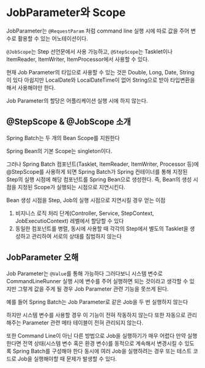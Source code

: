 # JobParameter와 Scope

JobParameter는 `@RequestParam` 처럼 command line 실행 시에 따로 값을 주어 변수로 활용할 수 있는 어노테이션이다.

`@JobScope`는 Step 선언문에서 사용 가능하고, `@StepScope`는 Tasklet이나 ItemReader, ItemWriter, ItemProcessor에서 사용할 수 있다.

현재 Job Parameter의 타입으로 사용할 수 있는 것은 Double, Long, Date, String이 있다
아쉽지만 LocalDate와 LocalDateTime이 없어 String으로 받아 타입변환을 해서 사용해야만 한다.

Job Parameter의 할당은 어플리케이션 실행 시에 하지 않는다.

## @StepScope & @JobScope 소개

Spring Batch는 두 개의 Bean Scope를 지원한다

Spring Bean의 기본 Scope는 singleton이다.

그러나 Spring Batch 컴포넌트(Tasklet, ItemReader, ItemWriter, Processor 등)에 @StepScope를 사용하게 되면 Spring Batch가 Spring 컨테이너를 통해 지정된 Step의 실행 시점에 해당 컴포넌트를 Spring Bean으로 생성한다.
즉, Bean의 생성 시점을 지정된 Scope가 실행되는 시점으로 지연시킨다.

Bean 생성 시점을 Step, Job의 실행 시점으로 지연시킬 경우 얻는 이점

1. 비지니스 로직 처리 단계(Controller, Service, StepContext, JobExecutioContext) 레벨에서 할당할 수 있다
2. 동일한 컴포넌트를 병렬, 동시에 사용할 때 각각의 Step에서 별도의 Tasklet을 생성하고 관리하여 서로의 상태를 침범하지 않는다

## JobParameter 오해

Job Parameter는 `@Value`를 통해 가능하다
그러다보니 시스템 변수로 CommandLineRunner 실행 시에 변수를 주어 실행하면 되는 것이라고 생각할 수 있지만
그렇게 값을 주게 될 경우 Job Parameter 관련 기능을 못쓰게 된다.

예를 들어 Spring Batch는 Job Parameter로 같은 Job을 두 번 실행하지 않는다

하지만 시스템 변수를 사용할 경우 이 기능이 전혀 작동하지 않는다
또한 자동으로 관리해주는 Parameter 관련 메타 테이블이 전혀 관리되지 않는다.

또한 Command Line이 아닌 다른 방법으로 Job을 실행하기가 매우 어렵다
만약 실행한다면 전역 상태(시스템 변수 혹은 환경 변수)를 동적으로 계속해서 변경시킬 수 있도록 Spring Batch를 구성해야 한다
동시에 여러 Job을 실행하려는 경우 또는 테스트 코드로 Job을 실행해야할 때 문제가 발생할 수 있다.
